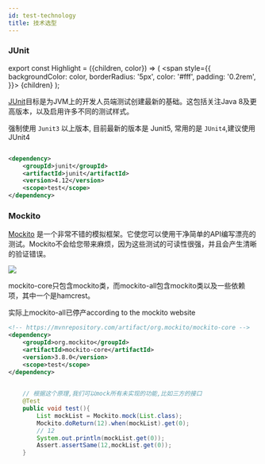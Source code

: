 ```yaml
---
id: test-technology 
title: 技术选型
---
```


### JUnit 

export const Highlight = ({children, color}) => (
<span
style={{
backgroundColor: color,
borderRadius: '5px',
color: '#fff',
padding: '0.2rem',
}}>
{children}
</span>
);



[JUnit](https://junit.org/junit5/)目标是为JVM上的开发人员端测试创建最新的基础。这包括关注Java 8及更高版本，以及启用许多不同的测试样式。

强制使用 `Junit3` 以上版本, 目前最新的版本是 <Highlight color="#25c2a0">Junit5</Highlight>, 常用的是 `JUnit4`,建议使用<Highlight color="#25c2a0">JUnit4</Highlight>

```xml

<dependency>
    <groupId>junit</groupId>
    <artifactId>junit</artifactId>
    <version>4.12</version>
    <scope>test</scope>
</dependency>
```

### Mockito

[Mockito](https://site.mockito.org/) 是一个非常不错的模拟框架。它使您可以使用干净简单的API编写漂亮的测试。Mockito不会给您带来麻烦，因为这些测试的可读性很强，并且会产生清晰的验证错误。

![](https://github.com/mockito/mockito.github.io/raw/master/img/logo%402x.png)


mockito-core只包含mockito类，而mockito-all包含mockito类以及一些依赖项，其中一个是hamcrest。

实际上mockito-all已停产according to the mockito website


```xml
<!-- https://mvnrepository.com/artifact/org.mockito/mockito-core -->
<dependency>
    <groupId>org.mockito</groupId>
    <artifactId>mockito-core</artifactId>
    <version>3.8.0</version>
    <scope>test</scope>
</dependency>
```


```java title="代码实例"
    
    // 根据这个原理,我们可以mock所有未实现的功能,比如三方的接口
    @Test
    public void test(){
        List mockList = Mockito.mock(List.class);
        Mockito.doReturn(12).when(mockList).get(0);
        // 12
        System.out.println(mockList.get(0));
        Assert.assertSame(12,mockList.get(0));
    }
```
